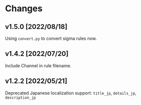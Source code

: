 # Changes

## v1.5.0 [2022/08/18]

Using `convert.py` to convert sigma rules now.

## v1.4.2 [2022/07/20]

Include Channel in rule filename.

## v1.2.2 [2022/05/21]

Deprecated Japanese localization support: `title_jp`, `details_jp`, `description_jp`